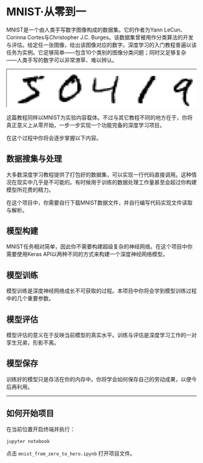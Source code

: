 # MNIST·从零到一

MNIST是一个由人类手写数字图像构成的数据集。它的作者为Yann LeCun、Corinna Cortes与Christopher J.C. Burges。该数据集曾被用作分类算法的开发与评估。给定任一张图像，给出该图像对应的数字。深度学习的入门教程普遍以该任务为实例。它足够简单——包含10个类别的图像分类问题；同时又足够复杂——人类手写的数字可以非常潦草、难以辨认。

![MNIST](docs/digits.png)

这篇教程同样以MNIST为实验内容载体。不过与其它教程不同的地方在于，你将真正意义上从零开始，一步一步实现一个功能完备的深度学习项目。

在这个过程中你将会逐步掌握以下内容。

## 数据搜集与处理

大多数深度学习教程提供了打包好的数据集，可以实现一行代码直接调用。这种情况在现实中几乎是不可能的。有时候用于训练的数据处理工作量甚至会超过你构建模型所花费的精力。

在这个项目中，你需要自行下载MNIST数据文件，并自行编写代码实现文件读取与解析。

## 模型构建

MNIST任务相对简单，因此你不需要构建超级复杂的神经网络。在这个项目中你需要使用Keras API以两种不同的方式来构建一个深度神经网络模型。

## 模型训练

模型训练是深度神经网络成长不可获取的过程。本项目中你将会学到模型训练过程中的几个重要参数。

## 模型评估

模型评估的意义在于反映当前模型的真实水平。训练与评估是深度学习工作的一对孪生兄弟，形影不离。

## 模型保存

训练好的模型只是存活在你的内存中。你将学会如何保存自己的劳动成果，以便今后再利用。

---
## 如何开始项目

在当前位置开启终端并执行：
```bash
jupyter notebook
```

点击 `mnist_from_zero_to_hero.ipynb` 打开项目文件。